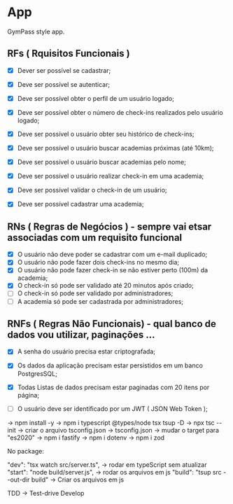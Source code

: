 # App


GymPass style app.

## RFs ( Rquisitos Funcionais )

- [x] Dever ser possível se cadastrar;
- [x] Deve ser possível se autenticar;
- [x] Deve ser possível obter o perfil de um usuário logado;
- [x] Deve ser possível obter o número de check-ins realizados pelo usuário logado;
- [x] Deve ser possível o usuário obter seu histórico de check-ins;
- [x] Deve ser possível o usuário buscar academias próximas (até 10km);
- [x] Deve ser possível o usuário buscar academias pelo nome;
- [x] Deve ser possível o usuário realizar check-in em uma academia;
- [x] Deve ser possível validar o check-in de um usuário;
- [x] Deve ser possível cadastrar uma academia;


## RNs ( Regras de Negócios ) - sempre vai etsar associadas com um requisito funcional

- [x] O usuário não deve poder se cadastrar com um e-mail duplicado; 
- [x] O usuário não pode fazer dois check-ins no mesmo dia;
- [x] O usuário não pode fazer check-in se não estiver perto (100m) da academia;
- [x] O check-in só pode ser validado até 20 minutos após criado;
- [ ] O check-in só pode ser validado por administradores;
- [ ] A academia só pode ser cadastrada por administradores;

## RNFs ( Regras Não Funcionais) - qual banco de dados vou utilizar, paginações ...

- [x] A senha do usuário precisa estar criptografada;
- [x] Os dados da aplicação precisam estar persistidos em um banco PostgresSQL;
- [x] Todas Listas de dados precisam estar paginadas com 20 itens por página;
- [ ] O usuário deve ser identificado por um JWT ( JSON Web Token );


-> npm install -y
-> npm i typescript @types/node tsx tsup -D
-> npx tsc --init  -> criar o arquivo tsconfig.json
-> tsconfig.json -> mudar o target para "es2020"
-> npm i fastify
-> npm i dotenv
-> npm i zod


No package:

"dev": "tsx watch src/server.ts",  -> rodar em typeScript sem atualizar
"start": "node build/server.js", -> rodar os arquivos em js
"build": "tsup src --out-dir build" -> Criar os arquivos em js

TDD -> Test-drive Develop